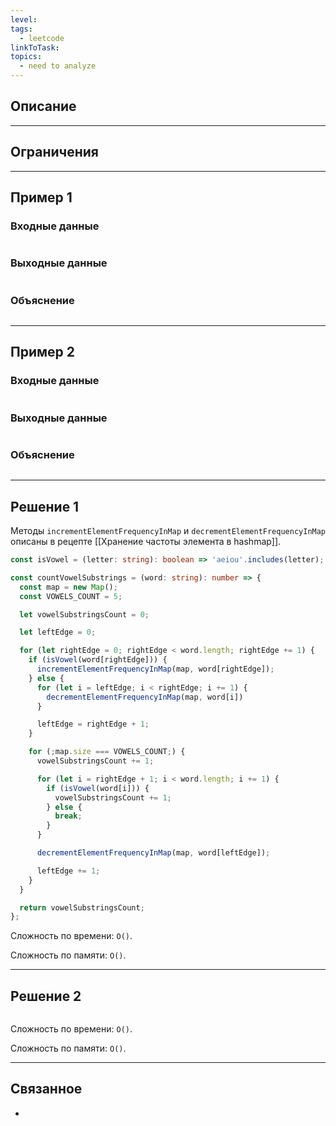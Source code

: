 ```yaml
---
level: 
tags:
  - leetcode
linkToTask: 
topics:
  - need to analyze
---
```

## Описание

---
## Ограничения

---
## Пример 1

### Входные данные

```

```
### Выходные данные

```

```
### Объяснение

```

```

---
## Пример 2

### Входные данные

```

```
### Выходные данные

```

```
### Объяснение

```

```

---
## Решение 1

Методы `incrementElementFrequencyInMap` и `decrementElementFrequencyInMap` описаны в рецепте [[Хранение частоты элемента в hashmap]].

```typescript
const isVowel = (letter: string): boolean => 'aeiou'.includes(letter);

const countVowelSubstrings = (word: string): number => {
  const map = new Map();
  const VOWELS_COUNT = 5;

  let vowelSubstringsCount = 0;

  let leftEdge = 0;

  for (let rightEdge = 0; rightEdge < word.length; rightEdge += 1) {
    if (isVowel(word[rightEdge])) {
      incrementElementFrequencyInMap(map, word[rightEdge]);
    } else {
      for (let i = leftEdge; i < rightEdge; i += 1) {
        decrementElementFrequencyInMap(map, word[i])
      }

      leftEdge = rightEdge + 1;
    }

    for (;map.size === VOWELS_COUNT;) {
      vowelSubstringsCount += 1;

      for (let i = rightEdge + 1; i < word.length; i += 1) {
        if (isVowel(word[i])) {
          vowelSubstringsCount += 1;
        } else {
          break;
        }
      }

      decrementElementFrequencyInMap(map, word[leftEdge]);

      leftEdge += 1;
    }
  }

  return vowelSubstringsCount;
};
```

Сложность по времени: `O()`.

Сложность по памяти: `O()`.

---
## Решение 2

```typescript

```

Сложность по времени: `O()`.

Сложность по памяти: `O()`.

---
## Связанное

- 